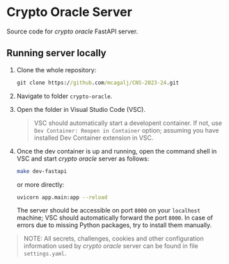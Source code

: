 # Crypto Oracle Server

Source code for _crypto oracle_ FastAPI server.

## Running server locally

1. Clone the whole repository:

    ```cmd
    git clone https://github.com/mcagalj/CNS-2023-24.git
    ```

2. Navigate to folder `crypto-oracle`.
3. Open the folder in Visual Studio Code (VSC).
   > VSC should automatically start a developent container. If not, use `Dev Container: Reopen in Container` option; assuming you have installed Dev Container extension in VSC.
4. Once the dev container is up and running, open the command shell in VSC and start _crypto oracle_ server as follows:

   ```bash
   make dev-fastapi
   ```

    or more directly:

    ```bash
    uvicorn app.main:app --reload
    ```

    The server should be accessible on port `8000` on your `localhost` machine; VSC should automatically forward the port `8000`. In case of errors due to missing Python packages, try to install them manually.

> NOTE: All secrets, challenges, cookies and other configuration information used by _crypto oracle_ server can be found in file `settings.yaml`.
